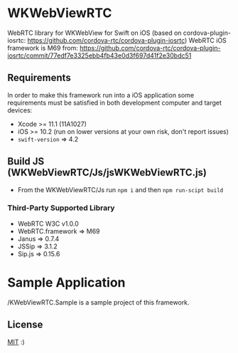 # WKWebViewRTC
WebRTC library for WKWebView for Swift on iOS (based on cordova-plugin-iosrtc: https://github.com/cordova-rtc/cordova-plugin-iosrtc)
WebRTC iOS framework is M69 from: https://github.com/cordova-rtc/cordova-plugin-iosrtc/commit/77edf7e3325ebb4fb43e0d3f697d41f2e30bdc51


## Requirements

In order to make this framework run into a iOS application some requirements must be satisfied in both development computer and target devices:

* Xcode >= 11.1 (11A1027)
* iOS >= 10.2 (run on lower versions at your own risk, don't report issues)
* `swift-version` => 4.2

## Build JS (WKWebViewRTC/Js/jsWKWebViewRTC.js)

* From the WKWebViewRTC/Js run `npm i` and then `npm run-scipt build`

### Third-Party Supported Library

* WebRTC W3C v1.0.0
* WebRTC.framework => M69
* Janus => 0.7.4
* JSSip => 3.1.2
* Sip.js => 0.15.6

# Sample Application

/KWebViewRTC.Sample is a sample project of this framework.

## License

[MIT](./LICENSE) :)
